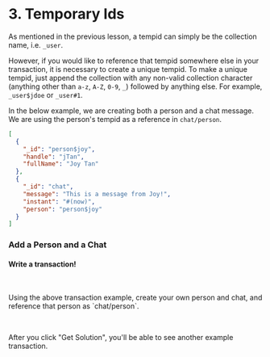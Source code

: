 # 3. Temporary Ids

As mentioned in the previous lesson, a tempid can simply be the collection name, i.e. `_user`.

However, if you would like to reference that tempid somewhere else in your transaction, it is necessary to create a unique tempid. To make a unique tempid, just append the collection with any non-valid collection character (anything other than `a-z`, `A-Z`, `0-9`, `_`) followed by anything else. For example, `_user$jdoe` or `_user#1`.

In the below example, we are creating both a person and a chat message. We are using the person's tempid as a reference in `chat/person`.

```json
[
  {
    "_id": "person$joy",
    "handle": "jTan",
    "fullName": "Joy Tan"
  },
  {
    "_id": "chat",
    "message": "This is a message from Joy!",
    "instant": "#(now)",
    "person": "person$joy"
  }
]
```

<div class="challenge">
<h3>Add a Person and a Chat</h3>
<h4>Write a transaction!</h4>
<br/>
<p>Using the above transaction example, create your own person and chat, and reference that person as `chat/person`.</p>
<br/>
<p>After you click "Get Solution", you'll be able to see another example transaction.</p>
</div>
<br/>
<br/>
